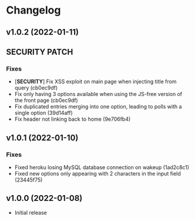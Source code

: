 # Changelog

## v1.0.2 (2022-01-11)
## SECURITY PATCH
### Fixes
* [**SECURITY**] Fix XSS exploit on main page when injecting title from query (cb0ec9df)
* Fix only having 3 options available when using the JS-free version of the front page (cb0ec9df)
* Fix duplicated entries merging into one option, leading to polls with a single option (39d14aff)
* Fix header not linking back to home (9e706fb4)

## v1.0.1 (2022-01-10)
### Fixes
* Fixed heroku losing MySQL database connection on wakeup (1ad2c8c1)
* Fixed new options only appearing with 2 characters in the input field (23445f75)

## v1.0.0 (2022-01-08)
* Initial release